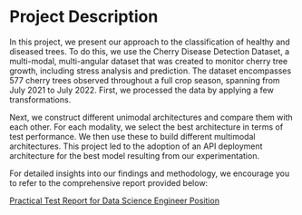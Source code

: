 # Project Description
In this project, we present our approach to the classification of healthy and diseased trees. To do this, we use the Cherry Disease Detection Dataset, a multi-modal, multi-angular dataset that was created to monitor cherry tree growth, including stress analysis and prediction. The dataset encompasses 577 cherry trees observed throughout a full crop season, spanning from July 2021 to July 2022. First, we processed the data by applying a few transformations.

Next, we construct different unimodal architectures and compare them with each other. For each modality, we select the best architecture in terms of test performance. We then use these to build different multimodal architectures. This project led to the adoption of an API deployment architecture for the best model resulting from our experimentation.

For detailed insights into our findings and methodology, we encourage you to refer to the comprehensive report provided below:

[Practical Test Report for Data Science Engineer Position](https://github.com/pierjosvins/Data-Science-Engineer-Practical-Test/blob/main/Report-Data-Science-Engineer-Practical-Test.pdf)
